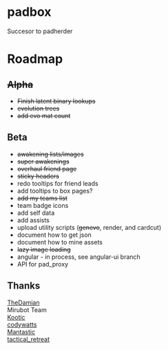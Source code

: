 # padbox
Succesor to padherder

Roadmap
=======
~~Alpha~~
------
  * ~~Finish latent binary lookups~~
  * ~~evolution trees~~
  * ~~add evo mat count~~

Beta
----
  * ~~awakening lists/images~~
  * ~~super awakenings~~
  * ~~overhaul friend page~~
  * ~~sticky headers~~
  * redo tooltips for friend leads
  * add tooltips to box pages?
  * ~~add my teams list~~
  * team badge icons
  * add self data
  * add assists
  * upload utility scripts (~~genevo~~, render, and cardcut)
  * document how to get json
  * document how to mine assets
  * ~~lazy image loading~~
  * angular - in process, see angular-ui branch
  * API for pad_proxy

Thanks
------
[TheDamian](https://www.perlmonks.org/?node_id=1232118)  
Mirubot Team  
[Kootic](https://github.com/kiootic/pad-resources)  
[codywatts](https://github.com/codywatts/Puzzle-and-Dragons-Texture-Tool)  
[Mantastic](https://mantasticpad.com/)  
[tactical_retreat](https://www.reddit.com/r/PuzzleAndDragons/comments/b91d0d/unknown_monster_data_json_fields/)  
